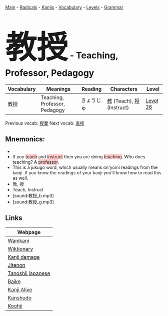 <style> bigfont {font-size: 100px}</style>
[Main](../README.md) -
[Radicals](../radicals.md) -
[Kanjis](../kanjis.md) -
[Vocabulary](../vocabulary.md) -
[Levels](../levels.md) -
[Grammar](../grammar.md)
# <bigfont> 教授</bigfont> - Teaching, Professor, Pedagogy 

| Vocabulary | Meanings | Reading | Characters | Level |
| --- | --- | --- | --- | --- |
| 教授 | Teaching, Professor, Pedagogy | きょうじゅ |  [教](../kanjis/教.md) (Teach), [授](../kanjis/授.md) (Instruct) | [Level 26](../levels/wk_level26.md) |

Previous vocab: [授業](授業.md) Next vocab: [直接](直接.md) 

## Mnemonics:

* 
* If you <span style="background-color:#ffcccb"> teach</span> and <span style="background-color:#ffcccb"> instruct</span> then you are doing <span style="background-color:#ffcccb"> teaching</span>. Who does teaching? A <span style="background-color:#ffcccb"> professor</span>.
* This is a jukugo word, which usually means on'yomi readings from the kanji. If you know the readings of your kanji you'll know how to read this as well.
* 教, 授
* Teach, Instruct
* [sound:教授_b.mp3]
* [sound:教授_g.mp3]


## Links 

| Webpage |
| --- |
| [Wanikani          ](https://www.wanikani.com/kanji/教授) |
| [Wiktionary        ](https://en.wiktionary.org/wiki/教授) |
| [Kanji damage      ](http://www.kanjidamage.com/kanji/search?utf8=✓&q=教授) |
| [Jitenon           ](https://jitenon.com/kanji/教授) |
| [Tanoshii japanese ](https://www.tanoshiijapanese.com/dictionary/kanji.cfm?k=教授) |
| [Baike             ](https://baike.baidu.com/item/教授) |
| [Kanji Alive       ](https://app.kanjialive.com/教授) |
| [Kanshudo          ](https://www.kanshudo.com/searchmn?q=教授) |
| [Koohii            ](https://kanji.koohii.com/study/kanji/教授) |
